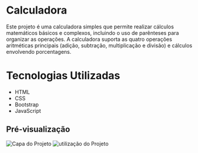 # Calculadora

Este projeto é uma calculadora simples que permite realizar cálculos matemáticos básicos e complexos, incluindo o uso de parênteses para organizar as operações. 
A calculadora suporta as quatro operações aritméticas principais (adição, subtração, multiplicação e divisão) e cálculos envolvendo porcentagens. 

# Tecnologias Utilizadas

* HTML
* CSS
* Bootstrap
* JavaScript

## Pré-visualização

![Capa do Projeto](./images/calculadora.jpg)
![utilização do Projeto](./images/calculadora_teste.jpg)
